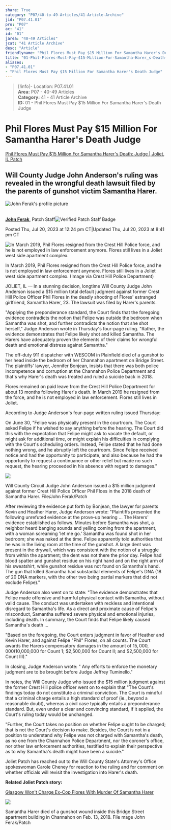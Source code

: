 ```yaml
---  
share: True  
category: "P07/40-to-49-Articles/41-Article-Archive"  
jid: "P07.41.01"  
pro: "P07"  
ac: "41"  
id: "01"  
jarea: "40-49 Articles"  
jcat: "41 Article Archive"  
desc: "Article"  
friendlyname: "Phil Flores Must Pay $15 Million For Samantha Harer's Death Judge"  
title: "01-Phil-Flores-Must-Pay-$15-Million-For-Samantha-Harer_s-Death-Judge"  
aliases:   
- "P07.41.01"  
- "Phil Flores Must Pay $15 Million For Samantha Harer's Death Judge"  
---  
```

>[!info]- Location: P07.41.01  
>**Area:** P07 - 40-49 Articles  
>**Category:** 41 - 41 Article Archive  
>**ID:** 01 - Phil Flores Must Pay $15 Million For Samantha Harer's Death Judge  
  
# Phil Flores Must Pay $15 Million For Samantha Harer's Death Judge  
  
[Phil Flores Must Pay $15 Million For Samantha Harer's Death: Judge | Joliet, IL Patch](https://patch.com/illinois/joliet/phil-flores-must-pay-15-million-samantha-harers-death-judge)  
  
## Will County Judge John Anderson's ruling was revealed in the wrongful death lawsuit filed by the parents of gunshot victim Samantha Harer.  
  
![John Ferak's profile picture](https://patch.com/img/cdn20/users/22944156/profile_pics/johnferak___13223337707.png?width=64)  
  
######   
  
[**John Ferak**,](https://patch.com/users/john-ferak) Patch Staff![Verified Patch Staff Badge](https://patch.com/img/cdn/assets/layout/badges/verified-patch-staff.svg)  
  
Posted Thu, Jul 20, 2023 at 12:24 pm CT|Updated Thu, Jul 20, 2023 at 8:41 pm CT  
  
![In March 2019, Phil Flores resigned from the Crest Hill Police force, and he is not employed in law enforcement anymore. Flores still lives in a Joliet west side apartment complex.](https://patch.com/img/cdn20/users/22944156/20230720/123126/styles/patch_image/public/philflores___20123113181.jpg)  
  
In March 2019, Phil Flores resigned from the Crest Hill Police force, and he is not employed in law enforcement anymore. Flores still lives in a Joliet west side apartment complex. (Image via Crest Hill Police Department)  
  
JOLIET, IL — In a stunning decision, longtime Will County Judge John Anderson issued a $15 million total default judgment against former Crest Hill Police Officer Phil Flores in the deadly shooting of Flores' estranged girlfriend, Samantha Harer, 23. The lawsuit was filed by Harer's parents.  
  
"Applying the preponderance standard, the Court finds that the foregoing evidence contradicts the notion that Felipe was outside the bedroom when Samantha was shot, and further contradicts the notion that she shot herself," Judge Anderson wrote in Thursday's four-page ruling. "Rather, the evidence demonstrates that Felipe likely shot and killed Samantha. The Harers have adequately proven the elements of their claims for wrongful death and emotional distress against Samantha."  
  
The off-duty 911 dispatcher with WESCOM in Plainfield died of a gunshot to her head inside the bedroom of her Channahon apartment on Bridge Street. The plaintiffs' lawyer, Jennifer Bonjean, insists that there was both police incompetence and corruption at the Channahon Police Department and that's why Harer's death was treated and ruled a suicide back in 2018.  
  
Flores remained on paid leave from the Crest Hill Police Department for about 13 months following Harer's death. In March 2019 he resigned from the force, and he is not employed in law enforcement. Flores still lives in Joliet.  
  
According to Judge Anderson's four-page written ruling issued Thursday:  
  
  
On June 30, "Felipe was physically present in the courtroom. The Court asked Felipe if he wished to say anything before the hearing. The Court did this with the expectation that Felipe might ask to vacate the default, or might ask for additional time, or might explain his difficulties in complying with the Court's scheduling orders. Instead, Felipe stated that he had done nothing wrong, and he abruptly left the courtroom. Since Felipe received notice and had the opportunity to participate, and also because he had the opportunity to request a continuance or other relief but made no such request, the hearing proceeded in his absence with regard to damages."  
  
![](https://patch.com/img/cdn20/users/22944156/20230720/011715/styles/raw/public/processed_images/JudgeJohnAnderson.jpg)  
  
Will County Circuit Judge John Anderson issued a $15 million judgment against former Crest Hill Police Officer Phil Floes in the 2018 death of Samantha Harer. File/John Ferak/Patch  
  
After reviewing the evidence put forth by Bonjean, the lawyer for parents Kevin and Heather Harer, Judge Anderson wrote: "Plaintiffs presented the following unrefuted evidence at the prove-up hearing ... The Harers' evidence established as follows. Minutes before Samantha was shot, a neighbor heard banging sounds and yelling coming from the apartment, with a woman screaming 'let me go.' Samantha was found shot in her bedroom; she was naked at the time. Felipe apparently told authorities that he was in the living room at the time of the gunshot. A large dent was present in the drywall, which was consistent with the notion of a struggle from within the apartment; the dent was not there the prior day. Felipe had blood spatter and gunshot residue on his right hand and on the right arm of his sweatshirt, while gunshot residue was not found on Samantha's hand. The gun that killed Samantha had substantial elements of Felipe's DNA (18 of 20 DNA markers, with the other two being partial markers that did not exclude Felipe)."  
  
Judge Anderson also went on to state: "The evidence demonstrates that Felipe made offensive and harmful physical contact with Samantha, without valid cause. The conduct was undertaken with reckless and intentional disregard to Samantha's life. As a direct and proximate cause of Felipe's misconduct, Samantha suffered severe physical and emotional injuries, including death. In summary, the Court finds that Felipe likely caused Samantha's death ...  
  
"Based on the foregoing, the Court enters judgment in favor of Heather and Kevin Harer, and against Felipe "Phil" Flores, on all counts. The Court awards the Harers compensatory damages in the amount of $15,000,000 ($10,000,000 for Count 1; $2,500,000 for Count II; and $2,500,000 for Count III)."  
  
In closing, Judge Anderson wrote: " Any efforts to enforce the monetary judgment are to be brought before Judge Jeffrey Tuminello."  
  
In notes, the Will County Judge who issued the $15 million judgment against the former Crest Hill police officer went on to explain that "The Court's findings today do not constitute a criminal conviction. The Court is mindful that a criminal charge entails a high standard of proof (ie., beyond a reasonable doubt), whereas a civil case typically entails a preponderance standard. But, even under a clear and convincing standard, if it applied, the Court's ruling today would be unchanged.  
  
"Further, the Court takes no position on whether Felipe ought to be charged; that is not the Court's decision to make. Besides, the Court is not in a position to understand why Felipe was not charged with Samantha's death, as no one from the Channahon Police Department, nor the coroner's office, nor other law enforcement authorities, testified to explain their perspective as to why Samantha's death might have been a suicide."  
  
Joliet Patch has reached out to the Will County State's Attorney's Office spokeswoman Carole Cheney for reaction to the ruling and for comment on whether officials will revisit the investigation into Harer's death.  
  
**Related Joliet Patch story:**  
  
[Glasgow Won't Charge Ex-Cop Flores With Murder Of Samantha Harer](https://patch.com/illinois/joliet/glasgow-wont-charge-ex-cop-flores-murder-samantha-harer)  
  
![](https://patch.com/img/cdn20/users/22944156/20230720/011940/styles/raw/public/processed_images/SamanthaJHarer21.jpg)  
  
Samantha Harer died of a gunshot wound inside this Bridge Street apartment building in Channahon on Feb. 13, 2018. File mage John Ferak/Patch